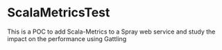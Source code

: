 # ScalaMetricsTest
This is a POC to add Scala-Metrics to a Spray web service and study the impact on the performance using Gattling
